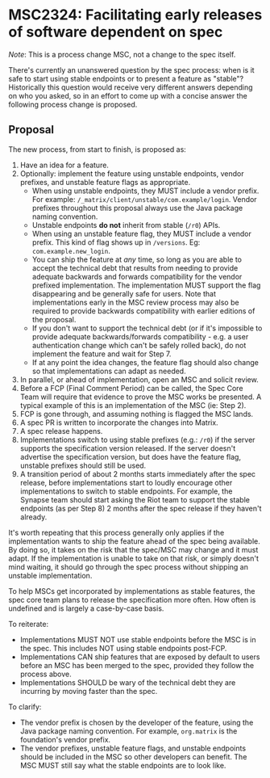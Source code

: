 # MSC2324: Facilitating early releases of software dependent on spec

*Note*: This is a process change MSC, not a change to the spec itself.

There's currently an unanswered question by the spec process: when is it
safe to start using stable endpoints or to present a feature as "stable"?
Historically this question would receive very different answers depending
on who you asked, so in an effort to come up with a concise answer the
following process change is proposed.

## Proposal

The new process, from start to finish, is proposed as:

1. Have an idea for a feature.
2. Optionally: implement the feature using unstable endpoints, vendor prefixes,
   and unstable feature flags as appropriate.
   * When using unstable endpoints, they MUST include a vendor prefix. For
     example: `/_matrix/client/unstable/com.example/login`. Vendor prefixes
     throughout this proposal always use the Java package naming convention.
   * Unstable endpoints **do not** inherit from stable (`/r0`) APIs.
   * When using an unstable feature flag, they MUST include a vendor prefix.
     This kind of flag shows up in `/versions`. Eg: `com.example.new_login`.
   * You can ship the feature at *any* time, so long as you are able to accept
     the technical debt that results from needing to provide adequate backwards
     and forwards compatibility for the vendor prefixed implementation. The
     implementation MUST support the flag disappearing and be generally safe for
     users. Note that implementations early in the MSC review process may also be
     required to provide backwards compatibility with earlier editions of the
     proposal.
   * If you don't want to support the technical debt (or if it's impossible to
     provide adequate backwards/forwards compatibility - e.g. a user authentication
     change which can't be safely rolled back), do not implement the feature and
     wait for Step 7.
   * If at any point the idea changes, the feature flag should also change so
     that implementations can adapt as needed.
3. In parallel, or ahead of implementation, open an MSC and solicit review.
4. Before a FCP (Final Comment Period) can be called, the Spec Core Team will
   require that evidence to prove the MSC works be presented. A typical example
   of this is an implementation of the MSC (ie: Step 2).
5. FCP is gone through, and assuming nothing is flagged the MSC lands.
6. A spec PR is written to incorporate the changes into Matrix.
7. A spec release happens.
8. Implementations switch to using stable prefixes (e.g.: `/r0`) if the server
   supports the specification version released. If the server doesn't advertise
   the specification version, but does have the feature flag, unstable prefixes
   should still be used.
9. A transition period of about 2 months starts immediately after the spec release, before
   implementations start to loudly encourage other implementations to switch to stable
   endpoints. For example, the Synapse team should start asking the Riot team to
   support the stable endpoints (as per Step 8) 2 months after the spec release if they
   haven't already.

It's worth repeating that this process generally only applies if the implementation
wants to ship the feature ahead of the spec being available. By doing so, it takes
on the risk that the spec/MSC may change and it must adapt. If the implementation
is unable to take on that risk, or simply doesn't mind waiting, it should go through
the spec process without shipping an unstable implementation.

To help MSCs get incorporated by implementations as stable features, the spec core
team plans to release the specification more often. How often is undefined and is
largely a case-by-case basis.

To reiterate:

* Implementations MUST NOT use stable endpoints before the MSC is in the spec. This
  includes NOT using stable endpoints post-FCP.
* Implementations CAN ship features that are exposed by default to users before an
  MSC has been merged to the spec, provided they follow the process above.
* Implementations SHOULD be wary of the technical debt they are incurring by moving
  faster than the spec.

To clarify:

* The vendor prefix is chosen by the developer of the feature, using the Java package
  naming convention. For example, `org.matrix` is the foundation's vendor prefix.
* The vendor prefixes, unstable feature flags, and unstable endpoints should be included
  in the MSC so other developers can benefit. The MSC MUST still say what the stable
  endpoints are to look like.
